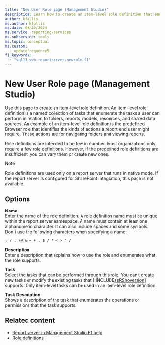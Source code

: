 ```yaml
---
title: "New User Role page (Management Studio)"
description: Learn how to create an item-level role definition that enumerates the tasks a user can perform in the New User Role page in SQL Server Management Studio.
author: kfollis
ms.author: kfollis
ms.date: 09/25/2024
ms.service: reporting-services
ms.subservice: tools
ms.topic: conceptual
ms.custom:
  - updatefrequency5
f1_keywords:
  - "sql13.swb.reportserver.newrole.f1"
---
```

# New User Role page (Management Studio)
  Use this page to create an item-level role definition. An item-level role definition is a named collection of tasks that enumerate the tasks a user can perform in relation to folders, reports, models, resources, and shared data sources. An example of an item-level role definition is the predefined Browser role that identifies the kinds of actions a report end user might require. These actions are for navigating folders and viewing reports.  
  
 Role definitions are intended to be few in number. Most organizations only require a few role definitions. However, if the predefined role definitions are insufficient, you can vary them or create new ones.  
  
> [!NOTE]  
>  Role definitions are used only on a report server that runs in native mode. If the report server is configured for SharePoint integration, this page is not available.  
  
## Options  
 **Name**  
 Enter the name of the role definition. A role definition name must be unique within the report server namespace. A name must contain at least one alphanumeric character. It can also include spaces and some symbols. Don't use the following characters when specifying a name:  
  
 `; ? : \@ & = + , $ / * < > " /`  
  
 **Description**  
 Enter a description that explains how to use the role and enumerates what the role supports.  
  
 **Task**  
 Select the tasks that can be performed through this role. You can't create new tasks or modify the existing tasks that [!INCLUDE[ssRSnoversion](../../includes/ssrsnoversion-md.md)] supports. Only item-level tasks can be used in an item-level role definition.  
  
 **Task Description**  
 Shows a description of the task that enumerates the operations or permissions that the task supports.  
  
## Related content

- [Report server in Management Studio F1 help](../../reporting-services/tools/report-server-in-management-studio-f1-help.md)
- [Role definitions](../../reporting-services/security/role-definitions.md)

